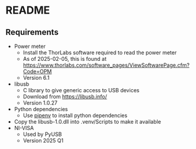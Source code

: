 # README

## Requirements

- Power meter
    - Install the ThorLabs software required to read the power meter
    - As of 2025-02-05, this is found at https://www.thorlabs.com/software_pages/ViewSoftwarePage.cfm?Code=OPM
    - Version 6.1
- libusb
    - C library to give generic access to USB devices
    - Download from https://libusb.info/
    - Version 1.0.27
- Python dependencies
    - Use [pipenv](https://pipenv.pypa.io/en/latest/) to install python dependencies
- Copy the libusb-1.0.dll into .venv/Scripts to make it available  
- NI-VISA
    - Used by PyUSB
    - Version 2025 Q1